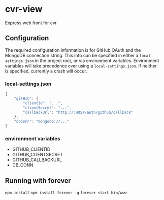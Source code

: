 # cvr-view

Express web front for cvr

## Configuration

The required configuration information is for GitHub OAuth and the MongoDB connection string. This info can be specified in either a `local-settings.json` in the project root, or via environment variables. Environment variables will take precedence over using a `local-settings.json`. If neither is specified, currently a crash will occur.

### local-settings.json
```js
{
    "gitHub": {
        "clientId": "...",
        "clientSecret": "...",
        "callbackUrl": "http://:HOST/auth/github/callback"
    },
    "dbConn": "mongodb://..."
}
```

### environment variables

- GITHUB_CLIENTID
- GITHUB_CLIENTSECRET
- GITHUB_CALLBACKURL
- DB_CONN

## Running with forever

`npm install`
`npm install forever -g`
`forever start bin/www`

